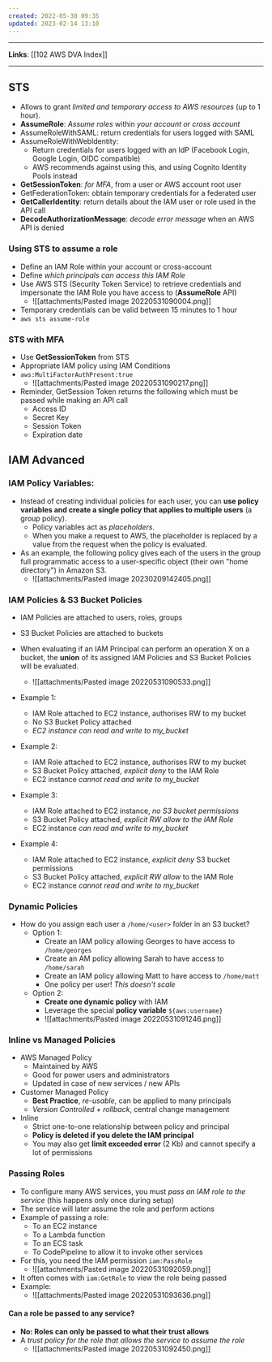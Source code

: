 ```yaml
---
created: 2022-05-30 09:35
updated: 2023-02-14 13:10
---
```

---
**Links**: [[102 AWS DVA Index]]

---
## STS
- Allows to grant *limited and temporary access to AWS resources* (up to 1 hour).
- **AssumeRole**: *Assume roles* within *your account or cross account*
- AssumeRoleWithSAML: return credentials for users logged with SAML
- AssumeRoleWithWebldentity: 
	- Return credentials for users logged with an IdP (Facebook Login, Google Login, OIDC compatible)
	- AWS recommends against using this, and using Cognito Identity Pools instead
- **GetSessionToken**: *for MFA*, from a user or AWS account root user
- GetFederationToken: obtain temporary credentials for a federated user
- **GetCallerldentity**: return details about the IAM user or role used in the API call
- **DecodeAuthorizationMessage**: *decode error message* when an AWS API is denied

### Using STS to assume a role
- Define an IAM Role within your account or cross-account
- Define *which principals can access this lAM Role*
- Use AWS STS (Security Token Service) to retrieve credentials and impersonate the IAM Role you have access to (**AssumeRole** API)
	- ![[attachments/Pasted image 20220531090004.png]]
- Temporary credentials can be valid between 15 minutes to 1 hour
- `aws sts assume-role`

### STS with MFA
- Use **GetSessionToken** from STS 
- Appropriate IAM policy using IAM Conditions 
- `aws:MultiFactorAuthPresent:true`
	- ![[attachments/Pasted image 20220531090217.png]]
- Reminder, GetSession Token returns the following which must be passed while making an API call
	- Access ID
	- Secret Key
	- Session Token
	- Expiration date

## IAM Advanced
### IAM Policy Variables:
- Instead of creating individual policies for each user, you can **use policy variables and create a single policy that applies to multiple users** (a group policy). 
	- Policy variables act as *placeholders*. 
	- When you make a request to AWS, the placeholder is replaced by a value from the request when the policy is evaluated.
- As an example, the following policy gives each of the users in the group full programmatic access to a user-specific object (their own "home directory") in Amazon S3.
	- ![[attachments/Pasted image 20230209142405.png]]

### IAM Policies & S3 Bucket Policies
- IAM Policies are attached to users, roles, groups
- S3 Bucket Policies are attached to buckets
- When evaluating if an IAM Principal can perform an operation X on a bucket, the **union** of its assigned lAM Policies and S3 Bucket Policies will be evaluated.
	- ![[attachments/Pasted image 20220531090533.png]]

- Example 1:
	- IAM Role attached to EC2 instance, authorises RW to my bucket
	- No S3 Bucket Policy attached
	- *EC2 instance can read and write to my_bucket*
- Example 2:
	- IAM Role attached to EC2 instance, authorises RW to my bucket
	- S3 Bucket Policy attached, *explicit deny* to the IAM Role
	- EC2 instance *cannot read and write to my_bucket*
- Example 3:
	- IAM Role attached to EC2 instance, *no S3 bucket permissions*
	- S3 Bucket Policy attached, *explicit RW allow to the lAM Role*
	- EC2 instance *can read and write to my_bucket*
- Example 4:
	- IAM Role attached to EC2 instance, *explicit deny* S3 bucket permissions
	- S3 Bucket Policy attached, *explicit RW allow* to the lAM Role
	- EC2 instance *cannot read and write to my_bucket*

### Dynamic Policies
- How do you assign each user a `/home/<user>` folder in an S3 bucket?
	- Option 1:
		- Create an IAM policy allowing Georges to have access to `/home/georges`
		- Create an AM policy allowing Sarah to have access to `/home/sarah`
		- Create an lAM policy allowing Matt to have access to `/home/matt`
		- One policy per user! *This doesn't scale*
	- Option 2:
		- **Create one dynamic policy** with IAM
		- Leverage the special **policy variable** `${aws:username}`
		- ![[attachments/Pasted image 20220531091246.png]]

### Inline vs Managed Policies
- AWS Managed Policy
	- Maintained by AWS
	- Good for power users and administrators
	- Updated in case of new services / new APIs
- Customer Managed Policy
	- **Best Practice**, *re-usable*, can be applied to many principals
	- *Version Controlled + rollback*, central change management
- Inline
	- Strict one-to-one relationship between policy and principal
	- **Policy is deleted if you delete the lAM principal**
	- You may also get **limit exceeded error** (2 Kb) and cannot specify a lot of permissions

### Passing Roles
- To configure many AWS services, you must *pass an lAM role to the service* (this happens only once during setup)
- The service will later assume the role and perform actions
- Example of passing a role:
	- To an EC2 instance
	- To a Lambda function
	- To an ECS task
	- To CodePipeline to allow it to invoke other services
- For this, you need the lAM permission `iam:PassRole`
	- ![[attachments/Pasted image 20220531092059.png]]
- It often comes with `iam:GetRole` to view the role being passed
- Example:
	- ![[attachments/Pasted image 20220531093636.png]]

#### Can a role be passed to any service?
- **No: Roles can only be passed to what their trust allows**
- A *trust policy for the role that allows the service to assume the role*
	- ![[attachments/Pasted image 20220531092450.png]]

